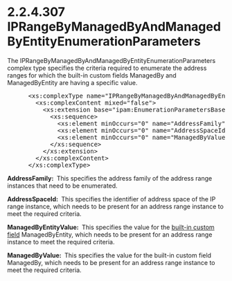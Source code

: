 <html dir="LTR" xmlns:mshelp="http://msdn.microsoft.com/mshelp" xmlns:ddue="http://ddue.schemas.microsoft.com/authoring/2003/5" xmlns:xlink="http://www.w3.org/1999/xlink" xmlns:tool="http://www.microsoft.com/tooltip">
 <body>
 <div id="header">
 <h1 class="heading">2.2.4.307 IPRangeByManagedByAndManagedByEntityEnumerationParameters</h1>
 </div>
 <div id="mainSection">
 <div id="mainBody">
 <div id="allHistory" class="saveHistory"></div>
 <div id="sectionSection0" class="section" name="collapseableSection">
 

<p>The
IPRangeByManagedByAndManagedByEntityEnumerationParameters complex type
specifies the criteria required to enumerate the address ranges for which the
built-in custom fields ManagedBy and ManagedByEntity are having a specific
value. </p>

<dl>
<dd>
<div><pre> &lt;xs:complexType name=&quot;IPRangeByManagedByAndManagedByEntityEnumerationParameters&quot;&gt;
   &lt;xs:complexContent mixed=&quot;false&quot;&gt;
     &lt;xs:extension base=&quot;ipam:EnumerationParametersBase&quot;&gt;
       &lt;xs:sequence&gt;
         &lt;xs:element minOccurs=&quot;0&quot; name=&quot;AddressFamily&quot; type=&quot;syssock:AddressFamily&quot; /&gt;
         &lt;xs:element minOccurs=&quot;0&quot; name=&quot;AddressSpaceId&quot; nillable=&quot;true&quot; type=&quot;xsd:long&quot; /&gt;        &lt;xs:element minOccurs=&quot;0&quot; name=&quot;ManagedByEntityValue&quot; nillable=&quot;true&quot; type=&quot;xsd:string&quot; /&gt;
         &lt;xs:element minOccurs=&quot;0&quot; name=&quot;ManagedByValue&quot; nillable=&quot;true&quot; type=&quot;xsd:string&quot; /&gt;
       &lt;/xs:sequence&gt;
     &lt;/xs:extension&gt;
   &lt;/xs:complexContent&gt;
 &lt;/xs:complexType&gt;
</pre></div>
</dd></dl>

<p><b>AddressFamily: </b> This specifies the address
family of the address range instances that need to be enumerated.</p>

<p><b>AddressSpaceId: </b> This specifies the identifier
of address space of the IP range instance, which needs to be present for an
address range instance to meet the required criteria.</p>

<p><b>ManagedByEntityValue: </b> This specifies the
value for the <a href="21b4a631-8f28-420f-822f-c5f879d5046e.md#gt_919531d5-10dd-47b6-aacc-7195c0294372">built-in
custom field</a> ManagedByEntity, which needs to be present for an address
range instance to meet the required criteria.</p>

<p><b>ManagedByValue: </b> This specifies the value for
the built-in custom field ManagedBy, which needs to be present for an address
range instance to meet the required criteria.</p>


 </div>
 </div>
 </div>
 </body>
</html>